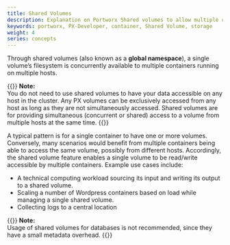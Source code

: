 ```yaml
---
title: Shared Volumes
description: Explanation on Portworx Shared volumes to allow multiple containers access to one volume
keywords: portworx, PX-Developer, container, Shared Volume, storage
weight: 4
series: concepts
---
```


Through shared volumes \(also known as a **global namespace**\), a single volume’s filesystem is concurrently available to multiple containers running on multiple hosts.

{{<info>}}
**Note:**  
You do not need to use shared volumes to have your data accessible on any host in the cluster. Any PX volumes can be exclusively accessed from any host as long as they are not simultaneously accessed. Shared volumes are for providing simultaneous \(concurrent or shared\) access to a volume from multiple hosts at the same time.
{{</info>}}

A typical pattern is for a single container to have one or more volumes. Conversely, many scenarios would benefit from multiple containers being able to access the same volume, possibly from different hosts. Accordingly, the shared volume feature enables a single volume to be read/write accessible by multiple containers. Example use cases include:

* A technical computing workload sourcing its input and writing its output to a shared volume.
* Scaling a number of Wordpress containers based on load while managing a single shared volume.
* Collecting logs to a central location

{{<info>}}
**Note:**  
Usage of shared volumes for databases is not recommended, since they have a small metadata overhead.
{{</info>}}
